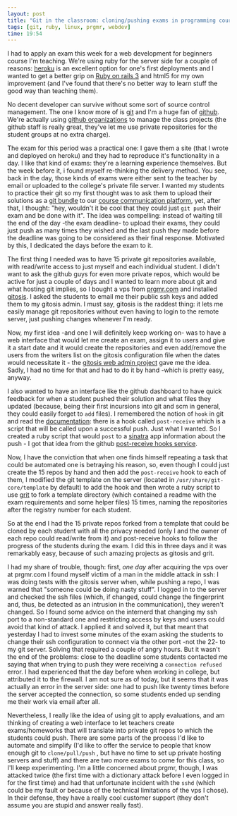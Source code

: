 ```yaml
---
layout: post
title: "Git in the classroom: cloning/pushing exams in programming courses"
tags: [git, ruby, linux, prgmr, webdev]
time: 19:54
---
```


I had to apply an exam this week for a web development for beginners course I'm teaching. We're using ruby for the server side for a couple of reasons: [heroku](http://heroku.com/) is an excellent option for one's first deployments and I wanted to get a better grip on [Ruby on rails 3](http://rubyonrails.org/) and html5 for my own improvement (and I've found that there's no better way to learn stuff the good way than teaching them). 

No decent developer can survive without some sort of source control management. The one I know more of is [git](http://git-scm.com/) and I'm a huge fan of [github](https://github.com/). We're actually using [github organizations](http://github.com/blog/674-introducing-organizations) to manage the class projects (the github staff is really great, they've let me use private repositories for the student groups at no extra charge). 

The exam for this period was a practical one: I gave them a site (that I wrote and deployed on heroku) and they had to reproduce it's functionality in a day. I like that kind of exams: they're a learning experience themselves. But the week before it, i found myself re-thinking the delivery method. You see, back in the day, those kinds of exams were either sent to the teacher by email or uploaded to the college's private file server. I wanted my students to practice their git so my first thought was to ask them to upload their solutions as a [git bundle](http://progit.org/2010/03/10/bundles.html) to our [course communication platform](http://class.io/), yet, after that, I thought: "hey, wouldn't it be cool that they could just `git push` their exam and be done with it". The idea was compelling: instead of waiting till the end of the day -the exam deadline- to upload their exams, they could just push as many times they wished and the last push they made before the deadline was going to be considered as their final response. Motivated by this, I dedicated the days before the exam to it.

The first thing I needed was to have 15 private git repositories available, with read/write access to just myself and each individual student. I didn't want to ask the github guys for even more private repos, which would be active for just a couple of days and I wanted to learn more about git and what hosting git implies, so I bought a vps from [prgmr.com](http://prgmr.com/xen/) and installed [gitosis](http://scie.nti.st/2007/11/14/hosting-git-repositories-the-easy-and-secure-way). I asked the students to email me their public ssh keys and added them to my gitosis admin. I must say, gitosis is the raddest thing: it lets me easily manage git repositories without even having to login to the remote server, just pushing changes whenever I'm ready.

Now, my first idea -and one I will definitely keep working on- was to have a web interface that would let me create an exam, assign it to users and give it a start date  and it would create the repositories and even add/remove the users from the writers list on the gitosis configuration file when the dates would necessitate it - the [gitosis web admin project](http://github.com/masone/gitosis-web-admin) gave me the idea. Sadly, I had no time for that and had to do it by hand -which is pretty easy, anyway.

I also wanted to have an interface like the github dashboard to have quick feedback for when a student pushed their solution and what files they updated (because, being their first incursions into git and scm in general, they could easily forget to `add` files). I remembered the notion of `hook` in git and read the [documentation](http://www.kernel.org/pub/software/scm/git/docs/githooks.html): there is a hook called `post-receive` which is a script that will be called upon a successful push. Just what I wanted. So I created a ruby script that would `post` to a [sinatra](http://www.sinatrarb.com/) app information about the push - I got that idea from the github [post-receive hooks service](http://help.github.com/post-receive-hooks/). 

Now, I have the conviction that when one finds himself repeating a task that could be automated one is betraying his reason, so, even though I could just create the 15 repos by hand and then add the `post-receive` hook to each of them, I modified the git template on the server (located in `/usr/share/git-core/template` by default) to add the hook and then wrote a ruby script to use [grit](http://github.com/mojombo/grit) to fork a template directory (which contained a readme with the exam requirements and some helper files) 15 times, naming the repositories after the registry number for each student.

So at the end I had the 15 private repos forked from a template that could be cloned by each student with all the privacy needed (only I and the owner of each repo could read/write from it) and post-receive hooks to follow the progress of the students during the exam. I did this in three days and it was remarkably easy, because of such amazing projects as gitosis and grit.

I had my share of trouble, though: first, *one day* after acquiring the vps over at prgmr.com I found myself victim of a man in the middle attack in ssh: I was doing tests with the gitosis server when, while pushing a repo, I was warned that "someone could be doing nasty stuff". I logged in to the server and checked the ssh files (which, if changed, could change the fingerprint and, thus, be detected as an intrusion in the communication), they weren't changed. So I found some advice on the internerd that changing my ssh port to a non-standard one and restricting access by keys and users could avoid that kind of attack. I applied it and solved it, but that meant that yesterday I had to invest some minutes of the exam asking the students to change their ssh configuration to connect via the other port -not the 22- to my git server. Solving that required a couple of angry hours. But it wasn't the end of the problems: close to the deadline some students contacted me saying that when trying to push they were receiving a `connection refused` error. I had experienced that the day before when working in college, but attributed it to the firewall. I am not sure as of today, but it seems that it was actually an error in the server side: one had to push like twenty times before the server accepted the connection, so some students ended up sending me their work via email after all.

Nevertheless, I really like the idea of using git to apply evaluations, and am thinking of creating a web interface to let teachers create exams/homeworks that will translate into private git repos to which the students could push. There are some parts of the process I'd like to automate and simplify (I'd like to offer the service to people that know enough git to `clone/pull/push` , but have no time to set up private hosting servers and stuff) and there are two more exams to come for this class, so I'll keep experimenting. I'm a little concerned about prgmr, though, I was attacked twice (the first time with a dictionary attack before I even logged in for the first time) and had that unfortunate incident with the `sshd` (which could be my fault or because of the technical limitations of the vps I chose). In their defense, they have a really cool customer support (they don't assume you are stupid and answer really fast). 


